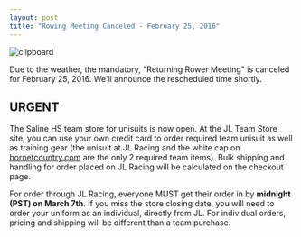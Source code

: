 ```yaml
---
layout: post  
title: "Rowing Meeting Canceled - February 25, 2016"
---
```


![clipboard](http://i.imgur.com/VVUOPo0.png)

Due to the weather, the mandatory, "Returning Rower Meeting" is canceled
for February 25, 2016. We'll announce the rescheduled time shortly.

URGENT
------

The Saline HS team store for unisuits is now open. At the JL Team Store
site, you can use your own credit card to order required team unisuit as
well as training gear (the unisuit at JL Racing and the white cap on
[hornetcountry.com]({{site.data.links.hornet-country}}) are the
only 2 required team items). Bulk shipping and handling for order placed
on JL Racing will be calculated on the checkout page.

For order through JL Racing, everyone MUST get their order in by
**midnight (PST) on March 7th**. If you miss the store closing date, you
will need to order your uniform as an individual, directly from JL. For
individual orders, pricing and shipping will be different than a team
purchase.
